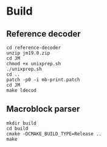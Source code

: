 # Build
## Reference decoder
```
cd reference-decoder
unzip jm19.0.zip
cd JM
chmod +x unixprep.sh
./unixprep.sh
cd ..
patch -p0 -i mb-print.patch
cd JM
make ldecod
```

## Macroblock parser
```
mkdir build
cd build
cmake -DCMAKE_BUILD_TYPE=Release ..
make
```